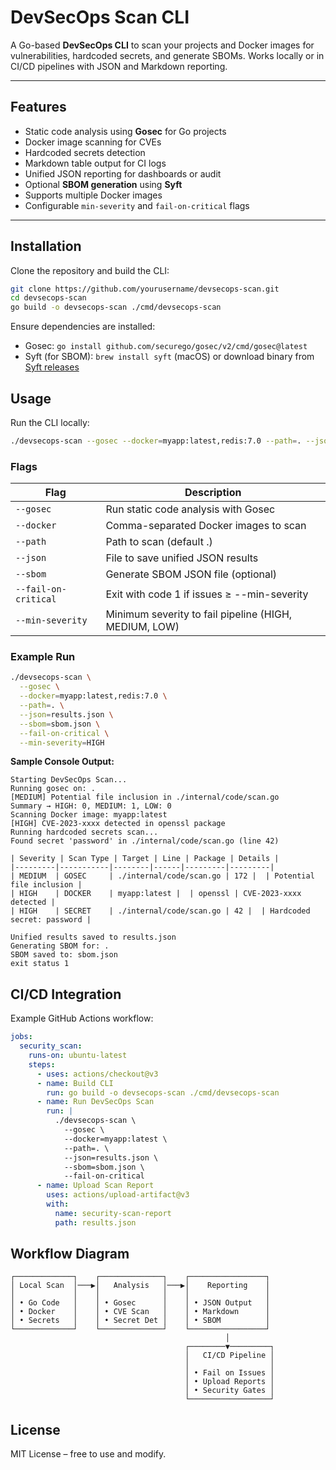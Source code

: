 # DevSecOps Scan CLI

A Go-based **DevSecOps CLI** to scan your projects and Docker images for vulnerabilities, hardcoded secrets, and generate SBOMs. Works locally or in CI/CD pipelines with JSON and Markdown reporting.

---

## Features

- Static code analysis using **Gosec** for Go projects  
- Docker image scanning for CVEs  
- Hardcoded secrets detection  
- Markdown table output for CI logs  
- Unified JSON reporting for dashboards or audit  
- Optional **SBOM generation** using **Syft**  
- Supports multiple Docker images  
- Configurable `min-severity` and `fail-on-critical` flags  

---

## Installation

Clone the repository and build the CLI:

```bash
git clone https://github.com/yourusername/devsecops-scan.git
cd devsecops-scan
go build -o devsecops-scan ./cmd/devsecops-scan
```

Ensure dependencies are installed:
- Gosec: `go install github.com/securego/gosec/v2/cmd/gosec@latest`
- Syft (for SBOM): `brew install syft` (macOS) or download binary from [Syft releases](https://github.com/anchore/syft/releases)

## Usage

Run the CLI locally:

```bash
./devsecops-scan --gosec --docker=myapp:latest,redis:7.0 --path=. --json=results.json --sbom=sbom.json --fail-on-critical
```

### Flags

| Flag | Description |
|------|-------------|
| `--gosec` | Run static code analysis with Gosec |
| `--docker` | Comma-separated Docker images to scan |
| `--path` | Path to scan (default .) |
| `--json` | File to save unified JSON results |
| `--sbom` | Generate SBOM JSON file (optional) |
| `--fail-on-critical` | Exit with code 1 if issues ≥ --min-severity |
| `--min-severity` | Minimum severity to fail pipeline (HIGH, MEDIUM, LOW) |

### Example Run

```bash
./devsecops-scan \
  --gosec \
  --docker=myapp:latest,redis:7.0 \
  --path=. \
  --json=results.json \
  --sbom=sbom.json \
  --fail-on-critical \
  --min-severity=HIGH
```

**Sample Console Output:**

```
Starting DevSecOps Scan...
Running gosec on: .
[MEDIUM] Potential file inclusion in ./internal/code/scan.go
Summary → HIGH: 0, MEDIUM: 1, LOW: 0
Scanning Docker image: myapp:latest
[HIGH] CVE-2023-xxxx detected in openssl package
Running hardcoded secrets scan...
Found secret 'password' in ./internal/code/scan.go (line 42)

| Severity | Scan Type | Target | Line | Package | Details |
|---------|-----------|--------|------|---------|---------|
| MEDIUM  | GOSEC     | ./internal/code/scan.go | 172 |  | Potential file inclusion |
| HIGH    | DOCKER    | myapp:latest |  | openssl | CVE-2023-xxxx detected |
| HIGH    | SECRET    | ./internal/code/scan.go | 42 |  | Hardcoded secret: password |

Unified results saved to results.json
Generating SBOM for: .
SBOM saved to: sbom.json
exit status 1
```

## CI/CD Integration

Example GitHub Actions workflow:

```yaml
jobs:
  security_scan:
    runs-on: ubuntu-latest
    steps:
      - uses: actions/checkout@v3
      - name: Build CLI
        run: go build -o devsecops-scan ./cmd/devsecops-scan
      - name: Run DevSecOps Scan
        run: |
          ./devsecops-scan \
            --gosec \
            --docker=myapp:latest \
            --path=. \
            --json=results.json \
            --sbom=sbom.json \
            --fail-on-critical
      - name: Upload Scan Report
        uses: actions/upload-artifact@v3
        with:
          name: security-scan-report
          path: results.json
```

## Workflow Diagram

```
┌─────────────┐    ┌──────────────┐    ┌─────────────────┐
│ Local Scan  │───▶│   Analysis   │───▶│    Reporting    │
│             │    │              │    │                 │
│ • Go Code   │    │ • Gosec      │    │ • JSON Output   │
│ • Docker    │    │ • CVE Scan   │    │ • Markdown      │
│ • Secrets   │    │ • Secret Det │    │ • SBOM          │
└─────────────┘    └──────────────┘    └─────────────────┘
                                                │
                                       ┌────────▼─────────┐
                                       │   CI/CD Pipeline │
                                       │                  │
                                       │ • Fail on Issues │
                                       │ • Upload Reports │
                                       │ • Security Gates │
                                       └──────────────────┘
```

## License

MIT License – free to use and modify.
